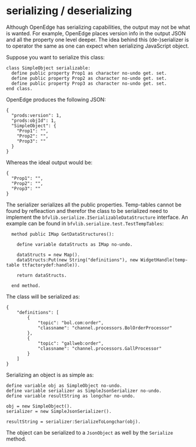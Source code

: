 # serializing / deserializing
Although OpenEdge has serializing capabilities, the output may not be what is wanted. For example, OpenEdge places version info in the output JSON and all the property one level deeper.
The idea behind this (de-)serializer is to operator the same as one can expect when serializing JavaScript object.

Suppose you want to serialize this class:

```
class SimpleObject serializable:
  define public property Prop1 as character no-undo get. set.
  define public property Prop2 as character no-undo get. set.
  define public property Prop3 as character no-undo get. set.
end class.
```
OpenEdge produces the following JSON:

```
{
  "prods:version": 1,
  "prods:objId": 1,
  "SimpleObject": {
    "Prop1": "",
    "Prop2": "",
    "Prop3": ""
  }
}
```

Whereas the ideal output would be:
```
{
  "Prop1": "",
  "Prop2": "",
  "Prop3": ""
}
```

The serializer serializes all the public properties. Temp-tables cannot be found by refleaction and therefor the class to be serialized need to implement the `bfvlib.serialize.ISerializableDataStructure` interface. An example can be found in `bfvlib.serialize.test.TestTempTables`:
```
  method public IMap GetDataStructures():

    define variable dataStructs as IMap no-undo.

    dataStructs = new Map().
    dataStructs:Put(new String("definitions"), new WidgetHandle(temp-table ttfactorydef:handle)).

    return dataStructs.

  end method.
```

The class will be serialized as:

```
{
    "definitions": [
        {
            "topic": "bol.com:order",
            "classname": "channel.processors.BolOrderProcessor"
        },
        {
            "topic": "gallweb:order",
            "classname": "channel.processors.GallProcessor"
        }
    ]
}
```

Serializing an object is as simple as:

```
define variable obj as SimpleObject no-undo.
define variable serializer as SimpleJsonSerializer no-undo.
define variable resultString as longchar no-undo.

obj = new SimpleObject().
serializer = new SimpleJsonSerializer().

resultString = serializer:SerializeToLongchar(obj).
```

The object can be serialized to a `JsonObject` as well by the `Serialize` method.
